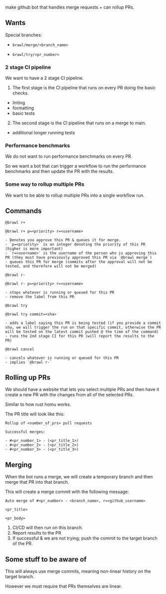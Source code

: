 make github bot that handles merge requests + can rollup PRs.

## Wants

Special branches:

- `brawl/merge/<branch_name>`

- `brawl/try/<pr_number>`

### 2 stage CI pipeline

We want to have a 2 stage CI pipeline.

1. The first stage is the CI pipeline that runs on every PR doing the basic checks.
- linting
- formatting
- basic tests

2. The second stage is the CI pipeline that runs on a merge to main.
- additional longer running tests

### Performance benchmarks

We do not want to run performance benchmarks on every PR.

So we want a bot that can trigger a workflow to run the performance benchmarks and then update the PR with the results.

### Some way to rollup multiple PRs

We want to be able to rollup multiple PRs into a single workflow run.

## Commands

`@brawl r+`

`@brawl r+ p=<priority> r=<username>`

    - Denotes you approve this PR & queues it for merge.
    - `p=<priority>` is an integer denoting the priority of this PR (higher is more important)
    - `r=<username>` is the username of the person who is approving this PR (they must have previously approved this PR via `@brawl merge`)
    - queues this PR for merge (commits after the approval will not be tested, and therefore will not be merged)

`@brawl r-`

`@brawl r- p=<priority> r=<username>`

    - stops whatever is running or queued for this PR
    - remove the label from this PR

`@brawl try`

`@brawl try commit=<sha>`

    - adds a label saying this PR is being tested (if you provide a commit sha, we will trigger the run on that specific commit, otherwise the PR will be tested on the latest commit pushed @ the time of the command)
    - runs the 2nd stage CI for this PR (will report the results to the PR)

`@brawl cancel`

    - cancels whatever is running or queued for this PR
    - implies `@brawl r-`

## Rolling up PRs

We should have a website that lets you select multiple PRs and then have it create a new PR with the changes from all of the selected PRs.

Similar to how rust homu works.

The PR title will look like this:

```
Rollup of <number_of_prs> pull requests

Successful merges:

- #<pr_number_1> - (<pr_title_1>)
- #<pr_number_2> - (<pr_title_2>)
- #<pr_number_3> - (<pr_title_3>)
```

## Merging

When the bot runs a merge, we will create a temporary branch and then merge that PR into that branch.

This will create a merge commit with the following message:

```
Auto merge of #<pr_number> - <branch_name>, r=<github_username>

<pr_title>

<pr_body>
```

1. CI/CD will then run on this branch.
2. Report results to the PR
3. If successful & we are not trying; push the commit to the target branch of the PR.

## Some stuff to be aware of

This will always use merge commits, meaning non-linear history on the target branch.

However we must require that PRs themselves are linear.


